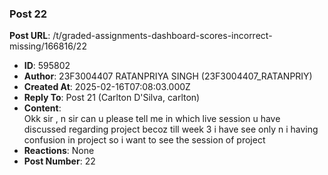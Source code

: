 ### Post 22
**Post URL**: /t/graded-assignments-dashboard-scores-incorrect-missing/166816/22
- **ID**: 595802
- **Author**: 23F3004407 RATANPRIYA SINGH (23F3004407_RATANPRIY)
- **Created At**: 2025-02-16T07:08:03.000Z
- **Reply To**: Post 21 (Carlton D'Silva, carlton)
- **Content**:  
  Okk sir , n sir can u please tell me in which live session u have discussed regarding project becoz till week 3 i have see only n i having confusion in project so i want to see the session of project
- **Reactions**: None
- **Post Number**: 22

